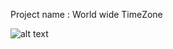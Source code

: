 Project name :
World wide TimeZone

![alt text](https://github.com/[username]/[reponame]/blob/[branch]/image.jpg?raw=true)
